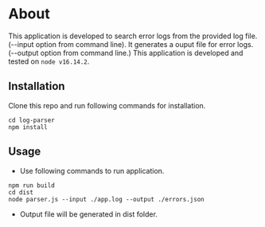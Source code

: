 # About

This application is developed to search error logs from the provided log file. (--input option from command line).
It generates a ouput file for error logs. (--output option from command line.)
This application is developed and tested on `node v16.14.2`.

## Installation

Clone this repo and run following commands for installation.
```
cd log-parser
npm install
```

## Usage

* Use following commands to run application.
```
npm run build
cd dist
node parser.js --input ./app.log --output ./errors.json

```
* Output file will be generated in dist folder.